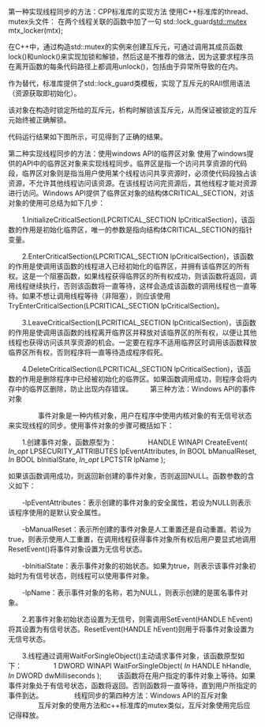 第一种实现线程同步的方法：CPP标准库的实现方法
使用C++标准库的thread、mutex头文件：
在两个线程关联的函数中加了一句
std::lock_guard<std::mutex> mtx_locker(mtx);

在C++中，通过构造std::mutex的实例来创建互斥元，可通过调用其成员函数lock()和unlock()来实现加锁和解锁，然后这是不推荐的做法，因为这要求程序员在离开函数的每条代码路径上都调用unlock()，包括由于异常所导致的在内。

作为替代，标准库提供了std::lock_guard类模板，实现了互斥元的RAII惯用语法（资源获取即初始化）。

该对象在构造时锁定所给的互斥元，析构时解锁该互斥元，从而保证被锁定的互斥元始终被正确解锁。

代码运行结果如下图所示，可见得到了正确的结果。

第二种实现线程同步的方法：使用windows API的临界区对象
使用了windows提供的API中的临界区对象来实现线程同步。临界区是指一个访问共享资源的代码段，临界区对象则是指当用户使用某个线程访问共享资源时，必须使代码段独占该资源，不允许其他线程访问该资源。在该线程访问完资源后，其他线程才能对资源进行访问。Windows API提供了临界区对象的结构体CRITICAL_SECTION，对该对象的使用可总结为如下几步：

　　1.InitializeCriticalSection(LPCRITICAL_SECTION lpCriticalSection)，该函数的作用是初始化临界区，唯一的参数是指向结构体CRITICAL_SECTION的指针变量。

　　2.EnterCriticalSection(LPCRITICAL_SECTION lpCriticalSection)，该函数的作用是使调用该函数的线程进入已经初始化的临界区，并拥有该临界区的所有权。这是一个阻塞函数，如果线程获得临界区的所有权成功，则该函数将返回，调用线程继续执行，否则该函数将一直等待，这样会造成该函数的调用线程也一直等待。如果不想让调用线程等待（非阻塞），则应该使用TryEnterCriticalSection(LPCRITICAL_SECTION lpCriticalSection)。

　　3.LeaveCriticalSection(LPCRITICAL_SECTION lpCriticalSection)，该函数的作用是使调用该函数的线程离开临界区并释放对该临界区的所有权，以便让其他线程也获得访问该共享资源的机会。一定要在程序不适用临界区时调用该函数释放临界区所有权，否则程序将一直等待造成程序假死。

　　4.DeleteCriticalSection(LPCRITICAL_SECTION lpCriticalSection)，该函数的作用是删除程序中已经被初始化的临界区。如果函数调用成功，则程序会将内存中的临界区删除，防止出现内存错误。
　　
第三种方法：Windows API的事件对象

　　
　　事件对象是一种内核对象，用户在程序中使用内核对象的有无信号状态来实现线程的同步。使用事件对象的步骤可概括如下：

　　1.创建事件对象，函数原型为：
　　
　　HANDLE WINAPI CreateEvent(
  _In_opt_ LPSECURITY_ATTRIBUTES lpEventAttributes,
  _In_     BOOL                  bManualReset,
  _In_     BOOL                  bInitialState,
  _In_opt_ LPCTSTR               lpName
);

如果该函数调用成功，则返回新创建的事件对象，否则返回NULL。函数参数的含义如下：

　　-lpEventAttributes：表示创建的事件对象的安全属性，若设为NULL则表示该程序使用的是默认安全属性。

　　-bManualReset：表示所创建的事件对象是人工重置还是自动重置。若设为true，则表示使用人工重置，在调用线程获得事件对象所有权后用户要显式地调用ResetEvent()将事件对象设置为无信号状态。

　　-bInitialState：表示事件对象的初始状态。如果为true，则表示该事件对象初始时为有信号状态，则线程可以使用事件对象。

　　-lpName：表示事件对象的名称，若为NULL，则表示创建的是匿名事件对象。

　　2.若事件对象初始状态设置为无信号，则需调用SetEvent(HANDLE hEvent)将其设置为有信号状态。ResetEvent(HANDLE hEvent)则用于将事件对象设置为无信号状态。

　　3.线程通过调用WaitForSingleObject()主动请求事件对象，该函数原型如下：
　　
　　1 DWORD WINAPI WaitForSingleObject(
   _In_ HANDLE hHandle,
   _In_ DWORD  dwMilliseconds
    );
　　该函数将在用户指定的事件对象上等待。如果事件对象处于有信号状态，函数将返回。否则函数将一直等待，直到用户所指定的事件到达。
　　
　　线程同步的第四种方法：Windows API的互斥对象
　　
　　互斥对象的使用方法和c++标准库的mutex类似，互斥对象使用完后应记得释放。
　　